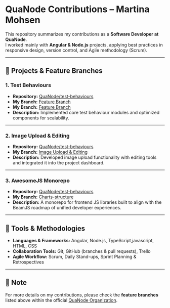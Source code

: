 # QuaNode Contributions – Martina Mohsen

This repository summarizes my contributions as a **Software Developer at QuaNode**.  
I worked mainly with **Angular & Node.js** projects, applying best practices in responsive design, version control, and Agile methodology (Scrum).  

---

## 🔹 Projects & Feature Branches

### 1. Test Behaviours
- **Repository:** [QuaNode/test-behaviours](https://github.com/QuaNode/test-behaviours)  
- **My Branch:** [Feature Branch](https://github.com/QuaNode/test-behaviours/tree/Responsive/update-side-menu-design)
- **My Branch:** [Feature Branch](https://github.com/QuaNode/test-behaviours/tree/Martina-Mohsen)
- **Description:** Implemented core test behaviour modules and optimized components for scalability.

---

### 2. Image Upload & Editing
- **Repository:** [QuaNode/test-behaviours](https://github.com/QuaNode/test-behaviours)  
- **My Branch:** [Image Upload & Editing](https://gitlab.com/QuaNode/poc/-/tree/martina/angular-setup?ref_type=heads)
- **Description:** Developed image upload functionality with editing tools and integrated it into the project dashboard.

---
### 3. AwesomeJS Monorepo
- **Repository:** [QuaNode/test-behaviours](https://github.com/Martina26-NMR/awesome-js.git)  
- **My Branch:** [Charts-structure](https://github.com/Martina26-NMR/awesome-js/tree/charts-structure)
- **Description:** A monorepo for frontend JS libraries built to align with the BeamJS roadmap of unified developer experiences.

---

## 🔧 Tools & Methodologies
- **Languages & Frameworks:** Angular, Node.js, TypeScript,javascript, HTML, CSS  
- **Collaboration Tools:** Git, GitHub (branches & pull requests), Trello  
- **Agile Workflow:** Scrum, Daily Stand-ups, Sprint Planning & Retrospectives  

---

## 📂 Note
For more details on my contributions, please check the **feature branches** listed above within the official [QuaNode Organization](https://github.com/QuaNode).
